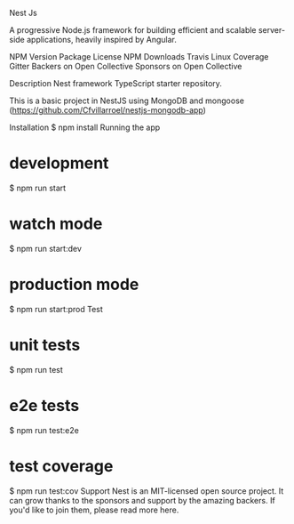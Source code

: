 Nest Js

A progressive Node.js framework for building efficient and scalable server-side applications, heavily inspired by Angular.

NPM Version Package License NPM Downloads Travis Linux Coverage Gitter Backers on Open Collective Sponsors on Open Collective  

Description
Nest framework TypeScript starter repository.

This is a basic project in NestJS using MongoDB and mongoose (https://github.com/Cfvillarroel/nestjs-mongodb-app)

Installation
$ npm install
Running the app
# development
$ npm run start

# watch mode
$ npm run start:dev

# production mode
$ npm run start:prod
Test
# unit tests
$ npm run test

# e2e tests
$ npm run test:e2e

# test coverage
$ npm run test:cov
Support
Nest is an MIT-licensed open source project. It can grow thanks to the sponsors and support by the amazing backers. If you'd like to join them, please read more here.
